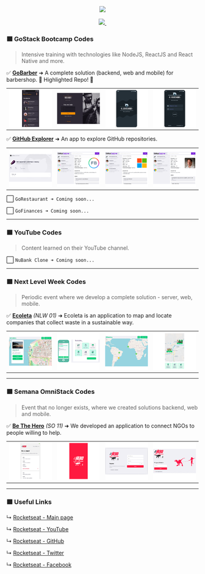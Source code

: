 <p align="center">
  <a aria-label="MY_ROCKETSEAT_CODES" href="https://github.com/BON4S/MyRocketseatCodes#🚀">
    <img src="assets/MyRocketseatCodes.gif">
  </a>
</p>

<p align="center">
  <a aria-label="MADE_BY_BON4S" href="https://github.com/BON4S/MyRocketseatCodes#🚀">
    <img src="https://img.shields.io/badge/-MADE_BY_BON4S-7159c1?style=for-the-badge&labelColor=222222">
  </a>
  <a aria-label="LESSONS_FROM_ROCKETSEAT" href="https://rocketseat.com.br/#🚀">
    <img alt="" src="https://img.shields.io/badge/LESSONS_FROM-Rocketseat_🚀-7159c1?style=for-the-badge&labelColor=222222">
  </a>
</p>

### 🟪 **GoStack Bootcamp Codes**

> Intensive training with technologies like NodeJS, ReactJS and React Native and more.

✅ **[GoBarber](bootcamp/GoStack11/GoBarber#🚀)** ➜ A complete solution (backend, web and mobile) for barbershop. 🌟 Highlighted Repo! 🌟

<table>
  <tr>
    <td>
      <a href="bootcamp/GoStack11/GoBarber#🚀">
        <img src="bootcamp/GoStack11/GoBarber/screenshots/GoBarber-mini-screen-01.png">
      </a>
    </td>
    <td>
      <a href="bootcamp/GoStack11/GoBarber#🚀">
        <img src="bootcamp/GoStack11/GoBarber/screenshots/GoBarber-mini-screen-02.png">
      </a>
    </td>
    <td>
      <a href="bootcamp/GoStack11/GoBarber#🚀">
        <img src="bootcamp/GoStack11/GoBarber/screenshots/AlienGoBarber-mini-screen-01.png">
      </a>
    </td>
    <td>
      <a href="bootcamp/GoStack11/GoBarber#🚀">
        <img src="bootcamp/GoStack11/GoBarber/screenshots/AlienGoBarber-mini-screen-02.png">
      </a>
    </td>
  </tr>
</table>

✅ **[GitHub Explorer](bootcamp/GoStack11/GitHubExplorer#🚀)** ➜ An app to explore GitHub repositories.

<table>
  <tr>
    <td>
      <a href="bootcamp/GoStack11/GitHubExplorer#🚀">
        <img src="bootcamp/GoStack11/GitHubExplorer/screenshots/original/GitHubExplorer-screenshot-MINI-01.png">
      </a>
    </td>
    <td>
      <a href="bootcamp/GoStack11/GitHubExplorer#🚀">
        <img src="bootcamp/GoStack11/GitHubExplorer/screenshots/filemanager/GitHubExplorer-screenshot-MINI-01.png">
      </a>
    </td>
    <td>
      <a href="bootcamp/GoStack11/GitHubExplorer#🚀">
        <img src="bootcamp/GoStack11/GitHubExplorer/screenshots/filemanager/GitHubExplorer-screenshot-MINI-02.png">
      </a>
    </td>
    <td>
      <a href="bootcamp/GoStack11/GitHubExplorer#🚀">
        <img src="bootcamp/GoStack11/GitHubExplorer/screenshots/filemanager/GitHubExplorer-screenshot-MINI-03.png">
      </a>
    </td>
  </tr>
</table>

<!-- ✅ **[GoRestaurant](bootcamp/GoStack11/GoRestaurant#🚀)** ➜ Blah blah.. -->

⬜️ `GoRestaurant ➜ Coming soon...`

<!-- ✅ **[GoFinances](bootcamp/GoStack11/GoFinances#🚀)** ➜ Blah blah.. -->

⬜️ `GoFinances ➜ Coming soon...`

---

### 🟪 **YouTube Codes**

> Content learned on their YouTube channel.

<!-- ✅ **[NuBank Clone](youtube/NuBankClone#🚀)** ➜ Blah blah.. -->

⬜️ `NuBank Clone ➜ Coming soon...`

---

### 🟪 **Next Level Week Codes**

> Periodic event where we develop a complete solution - server, web, mobile.

✅ **[Ecoleta](events/NextLevelWeek/NLW01-Ecoleta#🚀)** _(NLW 01)_ ➜ Ecoleta is an application to map and locate companies that collect waste in a sustainable way.

<table>
  <tr>
    <td>
      <a href="events/NextLevelWeek/NLW01-Ecoleta#🚀">
        <img src="events/NextLevelWeek/NLW01-Ecoleta/screenshots/webuserinterface/ecoleta-screenshot-MINI-01.png">
      </a>
    </td>
    <td>
      <a href="events/NextLevelWeek/NLW01-Ecoleta#🚀">
        <img src="events/NextLevelWeek/NLW01-Ecoleta/screenshots/original/ecoleta-screenshot-MINI-03.png">
      </a>
    </td>
    <td>
      <a href="events/NextLevelWeek/NLW01-Ecoleta#🚀">
        <img src="events/NextLevelWeek/NLW01-Ecoleta/screenshots/webuserinterface/ecoleta-screenshot-MINI-02.png">
      </a>
    </td>
    <td>
      <a href="events/NextLevelWeek/NLW01-Ecoleta#🚀">
        <img src="events/NextLevelWeek/NLW01-Ecoleta/screenshots/original/ecoleta-screenshot-MINI-04.png">
      </a>
    </td>
  </tr>
</table>

---

### 🟪 **Semana OmniStack Codes**

> Event that no longer exists, where we created solutions backend, web and mobile.

✅ **[Be The Hero](events/SemanaOmniStack/SO11-BeTheHero#🚀)** _(SO 11)_ ➜ We developed an application to connect NGOs to people willing to help.

<table>
  <tr>
    <td>
      <a href="events/SemanaOmniStack/SO11-BeTheHero#🚀">
        <img src="events/SemanaOmniStack/SO11-BeTheHero/screenshots/MINI-bethehero-screen-02.png">
      </a>
    </td>
    <td>
      <a href="events/SemanaOmniStack/SO11-BeTheHero#🚀">
        <img src="events/SemanaOmniStack/SO11-BeTheHero/screenshots/dinosaur/MINI-bethehero-screen-01.png">
      </a>
    </td>
    <td>
      <a href="events/SemanaOmniStack/SO11-BeTheHero#🚀">
        <img src="events/SemanaOmniStack/SO11-BeTheHero/screenshots/dinosaur/MINI-bethehero-screen-02.png">
      </a>
    </td>
    <td>
      <a href="events/SemanaOmniStack/SO11-BeTheHero#🚀">
        <img src="events/SemanaOmniStack/SO11-BeTheHero/screenshots/dinosaur/MINI-bethehero-screen-03.png">
      </a>
    </td>
  </tr>
</table>

---

### 🟪 Useful Links

↳ [Rocketseat - Main page](https://rocketseat.com.br/#🚀)

↳ [Rocketseat - YouTube](https://www.youtube.com/rocketseat#🚀)

↳ [Rocketseat - GitHub](https://github.com/Rocketseat#🚀)

↳ [Rocketseat - Twitter](https://twitter.com/rocketseat#🚀)

↳ [Rocketseat - Facebook](https://www.facebook.com/rocketseat#🚀)
